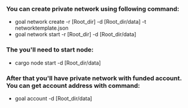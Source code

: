 ### You can create private network using following command:
  * goal network create -r [Root_dir] -d [Root_dir/data] -t networktemplate.json
  * goal network start -r [Root_dir] -d [Root_dir/data]
### The you'll need to start node:
  * cargo node start -d [Root_dir/data]
### After that you'll have private network with funded account. You can get account address with command:
  * goal account -d [Root_dir/data]
